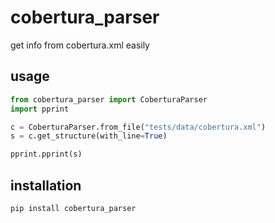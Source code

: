 # cobertura_parser

get info from cobertura.xml easily

## usage

```python
from cobertura_parser import CoberturaParser
import pprint

c = CoberturaParser.from_file("tests/data/cobertura.xml")
s = c.get_structure(with_line=True)

pprint.pprint(s)
```

## installation

```bash
pip install cobertura_parser
```
